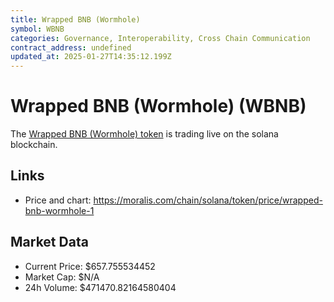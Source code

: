 ```yaml
---
title: Wrapped BNB (Wormhole)
symbol: WBNB
categories: Governance, Interoperability, Cross Chain Communication
contract_address: undefined
updated_at: 2025-01-27T14:35:12.199Z
---
```


# Wrapped BNB (Wormhole) (WBNB)
The [Wrapped BNB (Wormhole) token](https://moralis.com/chain/solana/token/price/wrapped-bnb-wormhole-1) is trading live on the solana blockchain.

## Links
- Price and chart: https://moralis.com/chain/solana/token/price/wrapped-bnb-wormhole-1

## Market Data
- Current Price: $657.755534452
- Market Cap: $N/A
- 24h Volume: $471470.82164580404
